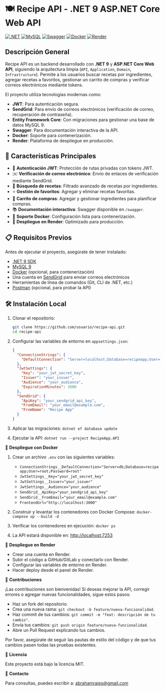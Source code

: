 # 🍽️ Recipe API - .NET 9 ASP.NET Core Web API

[![.NET](https://img.shields.io/badge/.NET-9-blue)](https://dotnet.microsoft.com/)
[![MySQL](https://img.shields.io/badge/MySQL-9-green)](https://www.mysql.com/)
[![Swagger](https://img.shields.io/badge/Swagger-Docs-yellow)](https://swagger.io/)
[![Docker](https://img.shields.io/badge/Docker-Supported-blue)](https://www.docker.com/)
[![Render](https://img.shields.io/badge/Deployed%20on-Render-blueviolet)](https://render.com/)

## Descripción General
Recipe API es un backend desarrollado con **.NET 9** y **ASP.NET Core Web API**, siguiendo la arquitectura limpia (`API`, `Application`, `Domain`, `Infrastructure`). Permite a los usuarios buscar recetas por ingredientes, agregar recetas a favoritos, gestionar un carrito de compras y verificar correos electrónicos mediante tokens.

El proyecto utiliza tecnologías modernas como:
- **JWT**: Para autenticación segura.
- **SendGrid**: Para envío de correos electrónicos (verificación de correo, recuperación de contraseña).
- **Entity Framework Core**: Con migraciones para gestionar una base de datos MySQL 9.
- **Swagger**: Para documentación interactiva de la API.
- **Docker**: Soporte para contenerización.
- **Render**: Plataforma de despliegue en producción.

## 🚀 Características Principales
- 🔐 **Autenticación JWT**: Protección de rutas privadas con tokens JWT.
- ✉️ **Verificación de correo electrónico**: Envío de enlaces de verificación mediante SendGrid.
- 🍳 **Búsqueda de recetas**: Filtrado avanzado de recetas por ingredientes.
- ⭐ **Gestión de favoritos**: Agregar y eliminar recetas favoritas.
- 🛒 **Carrito de compras**: Agregar y gestionar ingredientes para planificar compras.
- 📚 **Documentación interactiva**: Swagger disponible en `/swagger`.
- 🐳 **Soporte Docker**: Configuración lista para contenerización.
- 🚀 **Despliegue en Render**: Optimizado para producción.

## 📋 Requisitos Previos
Antes de ejecutar el proyecto, asegúrate de tener instalado:
- [.NET 9 SDK](https://dotnet.microsoft.com/)
- [MySQL 9](https://dev.mysql.com/downloads/)
- [Docker](https://www.docker.com/) (opcional, para contenerización)
- Una cuenta en [SendGrid](https://sendgrid.com/) para enviar correos electrónicos
- Herramientas de línea de comandos (Git, CLI de .NET, etc.)
- [Postman](https://www.postman.com/) (opcional, para probar la API)

## 🛠️ Instalación Local

1. Clonar el repositorio:
   ```sh
   git clone https://github.com/usuario/recipe-api.git
   cd recipe-api
   ```

2. Configurar las variables de entorno en `appsettings.json`:
   ```json
   {
     "ConnectionStrings": {
       "DefaultConnection": "Server=localhost;Database=recipeapp;User=root;Password=root;"
     },
     "JwtSettings": {
       "Key": "your_jwt_secret_key",
       "Issuer": "your_issuer",
       "Audience": "your_audience",
       "ExpirationMinutes": 3600
     },
     "SendGrid": {
       "ApiKey": "your_sendgrid_api_key",
       "FromEmail": "your_email@example.com",
       "FromName": "Recipe App"
     }
   }
   ```

3. Aplicar las migraciones:
   `dotnet ef database update`

4. Ejecutar la API:
   `dotnet run --project RecipeApp.API`

🐳 **Despliegue con Docker**

1. Crear un archivo `.env` con las siguientes variables:
   - `ConnectionStrings__DefaultConnection="Server=db;Database=recipeapp;User=root;Password=root"`
   - `JwtSettings__Key="your_jwt_secret_key"`
   - `JwtSettings__Issuer="your_issuer"`
   - `JwtSettings__Audience="your_audience"`
   - `SendGrid__ApiKey="your_sendgrid_api_key"`
   - `SendGrid__FromEmail="your_email@example.com"`
   - `FrontendUrl="http://localhost:3000"`

2. Construir y levantar los contenedores con Docker Compose:
   `docker-compose up --build -d`

3. Verificar los contenedores en ejecución:
   `docker ps`

4. La API estará disponible en: [http://localhost:7253](http://localhost:7253)

📡 **Despliegue en Render**

- Crear una cuenta en Render.
- Subir el código a GitHub/GitLab y conectarlo con Render.
- Configurar las variables de entorno en Render.
- Hacer deploy desde el panel de Render.

🤝 **Contribuciones**

¡Las contribuciones son bienvenidas! Si deseas mejorar la API, corregir errores o agregar nuevas funcionalidades, sigue estos pasos:

- Haz un fork del repositorio.
- Crea una nueva rama: `git checkout -b feature/nueva-funcionalidad`.
- Haz commit de tus cambios: `git commit -m "feat: descripción de tu cambio"`.
- Envía tus cambios: `git push origin feature/nueva-funcionalidad`.
- Abre un Pull Request explicando tus cambios.

Por favor, asegúrate de seguir las pautas de estilo del código y de que tus cambios pasen todas las pruebas existentes.

📜 **Licencia**

Este proyecto está bajo la licencia MIT.

📧 **Contacto**

Para consultas, puedes escribir a: abrahamraies@gmail.com
